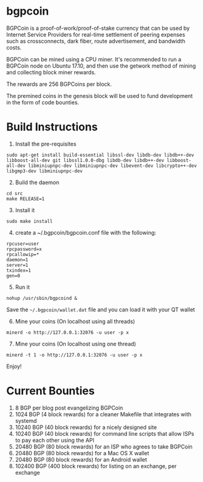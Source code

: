 # bgpcoin
BGPCoin is a proof-of-work/proof-of-stake currency that can be used by Internet Service Providers for real-time settlement of peering expenses such as crossconnects, dark fiber, route advertisement, and bandwidth costs.

BGPCoin can be mined using a CPU miner.  It's recommended to run a BGPCoin node on Ubuntu 17.10, and then use the getwork method of mining and collecting block
miner rewards.

The rewards are 256 BGPCoins per block. 

The premined coins in the genesis block will be used to fund development in the
form of code bounties.

# Build Instructions

1. Install the pre-requisites

```
sudo apt-get install build-essential libssl-dev libdb-dev libdb++-dev libboost-all-dev git libssl1.0.0-dbg libdb-dev libdb++-dev libboost-all-dev libminiupnpc-dev libminiupnpc-dev libevent-dev libcrypto++-dev libgmp3-dev libminiupnpc-dev
```

2. Build the daemon

```
cd src
make RELEASE=1
```

3. Install it

```
sudo make install
``` 

4.  create a ~/.bgpcoin/bgpcoin.conf file with the following: 
```
rpcuser=user
rpcpassword=x
rpcallowip=*
daemon=1
server=1
txindex=1
gen=0
```

5. Run it
```
nohup /usr/sbin/bgpcoind &
```

Save the ```~/.bgpcoin/wallet.dat``` file and you can load it with your QT wallet

6. Mine your coins (On localhost using all threads)

```
minerd -o http://127.0.0.1:32076 -u user -p x
```

7. Mine your coins (On localhost using one thread)
```
minerd -t 1 -o http://127.0.0.1:32076 -u user -p x
```

Enjoy!

# Current Bounties

1. 8 BGP per blog post evangelizing BGPCoin
2. 1024 BGP (4 block rewards) for a cleaner Makefile that integrates with systemd
3. 10240 BGP (40 block rewards) for a nicely designed site
4. 10240 BGP (40 block rewards) for command line scripts that allow ISPs to pay each other using the API
5. 20480 BGP (80 block rewards) for an ISP who agrees to take BGPCoin
6. 20480 BGP (80 block rewards) for a Mac OS X wallet
7. 20480 BGP (80 block rewards) for an Android wallet
8. 102400 BGP (400 block rewards) for listing on an exchange, per exchange
